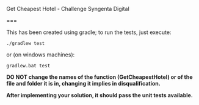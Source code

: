 Get Cheapest Hotel - Challenge Syngenta Digital

===

This has been created using gradle; to run the tests, just execute:

```
./gradlew test
```

or (on windows machines):

```
gradlew.bat test
```

**DO NOT change the names of the function (GetCheapestHotel) or of the file and folder it is in, changing it implies in disqualification.** 

**After implementing your solution, it should pass the unit tests available.**
